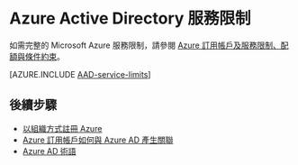 <properties
	pageTitle="Azure Active Directory 服務限制"
	description="Azure Active Directory 服務的使用條件約束和其他服務限制。"
	services="active-directory"
	documentationCenter=""
	authors="curtand"
	manager="stevenpo"
	editor=""/>

<tags
	ms.service="active-directory"
	ms.devlang="na"
	ms.topic="article"
	ms.tgt_pltfrm="na"
	ms.workload="identity"
	ms.date="08/12/2015"
	ms.author="curtand"/>

# Azure Active Directory 服務限制

 如需完整的 Microsoft Azure 服務限制，請參閱 [Azure 訂用帳戶及服務限制、配額與條件約束](azure-subscription-service-limits.md)。

[AZURE.INCLUDE [AAD-service-limits](../../includes/active-directory-service-limits-include.md)]

## 後續步驟
- [以組織方式註冊 Azure](sign-up-organization.md)
- [Azure 訂用帳戶如何與 Azure AD 產生關聯](active-directory-how-subscriptions-associated-directory.md)
- [Azure AD 術語](active-directory-terminology.md)

<!---HONumber=August15_HO8-->